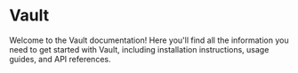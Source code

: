 # Vault

Welcome to the Vault documentation! Here you'll find all the information you need to get started with Vault, including installation instructions, usage guides, and API references.
